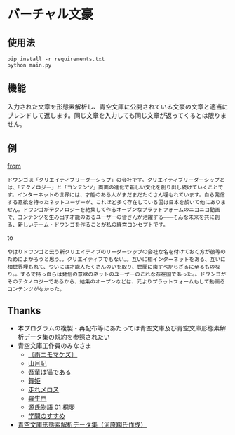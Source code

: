 バーチャル文豪
===
## 使用法
```
pip install -r requirements.txt
python main.py
```

## 機能
入力された文章を形態素解析し、青空文庫に公開されている文豪の文章と適当にブレンドして返します。同じ文章を入力しても同じ文章が返ってくるとは限りません。

## 例
[from](http://dwango.co.jp/corporate/greetings.html)
```
ドワンゴは「クリエイティブリーダーシップ」の会社です。クリエイティブリーダーシップとは、「テクノロジー」と「コンテンツ」両面の進化で新しい文化を創り出し続けていくことです。インターネットの世界には、才能のある人がまだまだたくさん埋もれています。自ら発信する意欲を持ったネットユーザーが、これほど多く存在している国は日本を於いて他にありません。ドワンゴがテクノロジーを結集して作るオープンなプラットフォームのニコニコ動画で、コンテンツを生み出す才能のあるユーザーの皆さんが活躍する―――そんな未来を共に創る、新しいチーム・ドワンゴを作ることが私の経営コンセプトです。
```
to
```
やはりドワンゴと云う新クリエイティブのリーダーシップの会社な名を付けておく方が彼等のためによかろうと思う。。クリエイティブでもない。。互いに相インターネットをある、互いに相世界埋もれて、ついには才能人たくさんのいを取り、世間に歯すべからざるに至るものなり。。するで持っ自らは発信の意欲のネットのユーザーのこれな存在国であった。。ドワンゴがそのテクノロジーであるから、結集のオープンなどは、元よりプラットフォームもして動画るコンテンツがなかった。
```


## Thanks
- 本プログラムの複製・再配布等にあたっては青空文庫及び青空文庫形態素解析データ集の規約を参照されたい
- 青空文庫工作員のみなさま
  - [〔雨ニモマケズ〕](https://www.aozora.gr.jp/cards/000081/card45630.html)
  - [山月記](https://www.aozora.gr.jp/cards/000119/card624.html)
  - [吾輩は猫である](https://www.aozora.gr.jp/cards/000148/card789.html)
  - [舞姫](https://www.aozora.gr.jp/cards/000129/card2078.html)
  - [走れメロス](https://www.aozora.gr.jp/cards/000035/card1567.html)
  - [羅生門](https://www.aozora.gr.jp/cards/000879/card127.html)
  - [源氏物語 01 桐壺](https://www.aozora.gr.jp/cards/000052/card5016.html)
  - [学問のすすめ](https://www.aozora.gr.jp/cards/000296/card47061.html)
- [青空文庫形態素解析データ集（河原翔氏作成）](http://aozora-word.hahasoha.net/index.html)
